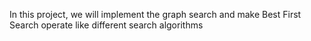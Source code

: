 In this project, we will implement the graph search and make Best First Search operate like different search algorithms